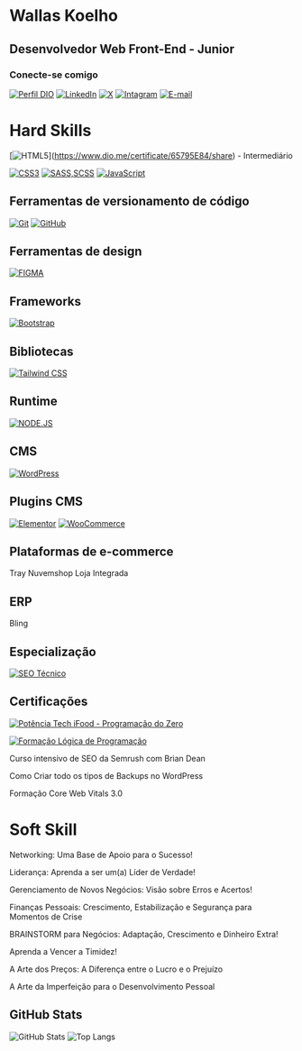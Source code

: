 
# Wallas Koelho


## Desenvolvedor Web Front-End - Junior

### Conecte-se comigo

[![Perfil DIO](https://img.shields.io/badge/-Meu%20Perfil%20na%20DIO.ME-000?style=for-the-badge)](https://www.dio.me/users/cbw_coelho)
[![LinkedIn](https://img.shields.io/badge/-LinkedIn-30A3DC?style=for-the-badge&logo=linkedin&logoColor=fff)](https://www.linkedin.com/in/wallas-koelho/)
[![X](https://img.shields.io/badge/-twitter-000?style=for-the-badge&logo=x&logoColor=fffff)](https://twitter.com/wallaskoelho)
[![Intagram](https://img.shields.io/badge/-Instagram-DD2A7B?style=for-the-badge&logo=instagram&logoColor=fff)](https://www.instagram.com/wallaskoelho_dev/)
[![E-mail](https://img.shields.io/badge/-Email-E94D5F?style=for-the-badge&logo=gmail&logoColor=fff)](mailto:cbw.coelho@gmail.com)


# Hard Skills



[![HTML5](https://img.shields.io/badge/HTML5-%23E34F26.svg?style=for-the-badge&logo=html5&logoColor=fff)](<a>https://www.dio.me/certificate/65795E84/share</a>) - Intermediário

[![CSS3](https://img.shields.io/badge/CSS3-264de4?style=for-the-badge&logo=css3&logoColor=fff)](https://developer.mozilla.org/pt-BR/docs/Web/CSS)
[![SASS,SCSS](https://img.shields.io/badge/sass/scss-cc6699?style=for-the-badge&logo=sass&logoColor=fff)](https://sass-lang.com/)
[![JavaScript](https://img.shields.io/badge/JavaScript-f0db4f?style=for-the-badge&logo=javascript&logoColor=323330
)](https://developer.mozilla.org/pt-BR/docs/Web/JavaScript)

## Ferramentas de versionamento de código
[![Git](https://img.shields.io/badge/Git-fb503b?style=for-the-badge&logo=git&logoColor=fff)](https://git-scm.com/)
[![GitHub](https://img.shields.io/badge/GitHub-171515?style=for-the-badge&logo=github&logoColor=fff)](https://github.com/wallaskoelho/)

## Ferramentas de design

[![FIGMA](https://img.shields.io/badge/figma-%23F24E1E?style=for-the-badge&logo=figma&logoColor=fff)](https://www.figma.com/)



## Frameworks

[![Bootstrap](https://img.shields.io/badge/bootstrap-1A239C?style=for-the-badge&logo=bootstrap&logoColor=fff)](https://getbootstrap.com/)

## Bibliotecas

[![Tailwind CSS](https://img.shields.io/badge/Tailwind_css-38BDF8?style=for-the-badge&logo=Tailwind-css&logoColor=fff)](https://tailwindcss.com/)

## Runtime

[![NODE.JS](https://img.shields.io/badge/node.js-417E38?style=for-the-badge&logo=node.js&logoColor=fff)](https://nodejs.org/en)

## CMS

[![WordPress](https://img.shields.io/badge/WordPress-21759b?style=for-the-badge&logo=WordPress&logoColor=fff)](https://wordpress.org/)

## Plugins CMS

[![Elementor](https://img.shields.io/badge/Elementor-92003B?style=for-the-badge&logo=elementor&logoColor=fff)](https://elementor.com/)
[![WooCommerce](https://img.shields.io/badge/-woocommerce-96588a?style=for-the-badge&logo=woocommerce&logoColor=fff)](https://woo.com/pt-br/woocommerce/)


## Plataformas de e-commerce
Tray
Nuvemshop
Loja Integrada

## ERP
Bling


## Especialização

[![SEO Técnico](https://img.shields.io/badge/seo%20tecnico-FF7F00?style=for-the-badge&logo=google&logoColor=fff)](https://developers.google.com/search/docs/crawling-indexing?hl=pt-br%2F%3Fq%3Dseo%20t%C3%A9cnico)

## Certificações

[![Potência Tech iFood - Programação do Zero](https://img.shields.io/badge/Pot%C3%AAncia%20Tech%20iFood%20%3A%20Programa%C3%A7%C3%A3o%20do%20Zero-B9242D?style=for-the-badge&logo=ifood&logoColor=fff)](https://www.dio.me/certificate/9288D589/share)

[![Formação Lógica de Programação](https://img.shields.io/badge/Forma%C3%A7%C3%A3o%20L%C3%B3gica%20de%20Programa%C3%A7%C3%A3o-4174B6?style=for-the-badge&logo=dio.me&logoColor=fff)](https://www.dio.me/certificate/DD2F9FC7/share)

Curso intensivo de SEO da Semrush com Brian Dean

Como Criar todo os tipos de Backups no WordPress

Formação Core Web Vitals 3.0




# Soft Skill

Networking: Uma Base de Apoio para o Sucesso!

Liderança: Aprenda a ser um(a) Líder de Verdade!

Gerenciamento de Novos Negócios: Visão sobre Erros e Acertos!

Finanças Pessoais: Crescimento, Estabilização e Segurança para Momentos de Crise

BRAINSTORM para Negócios: Adaptação, Crescimento e Dinheiro Extra!

Aprenda a Vencer a Timidez!

A Arte dos Preços: A Diferença entre o Lucro e o Prejuízo

A Arte da Imperfeição para o Desenvolvimento Pessoal


## GitHub Stats

![GitHub Stats](https://github-readme-stats.vercel.app/api?username=wallaskoelho&theme=transparent&bg_color=000&border_color=30A3DC&show_icons=true&icon_color=30A3DC&title_color=E94D5F&text_color=FFF)
![Top Langs](https://github-readme-stats-git-masterrstaa-rickstaa.vercel.app/api/top-langs/?username=wallaskoelho&layout=compact&bg_color=000&border_color=30A3DC&title_color=E94D5F&text_color=FFF)

